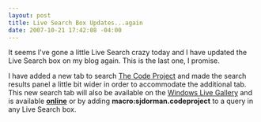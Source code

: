 ```yaml
---
layout: post
title: Live Search Box Updates...again
date: 2007-10-21 17:42:08 -04:00
---
```


It seems I've gone a little Live Search crazy today and I have updated the Live Search box on my blog again. This is the last one, I promise.

I have added a new tab to search [The Code Project](http://www.codeproject.com/ "The Code Project - Free Source Code and Tutorials") and made the search results panel a little bit wider in order to accommodate the additional tab. This new search tab will also be available on the [Windows Live Gallery](http://gallery.live.com/default.aspx?pl=4&bt=13 "Windows Live Gallery") and is available **[online](http://search.live.com/macros/sjdorman/codeproject/?FORM=OIJG)** or by adding **macro:sjdorman.codeproject** to a query in any Live Search box.
